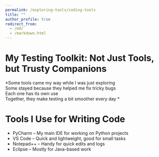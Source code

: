 ```yaml
---
permalink: /exploring-tools/coding-tools
title: ""
author_profile: true
redirect_from: 
  - /md/
  - /markdown.html
---
```



# My Testing Toolkit: Not Just Tools, but Trusty Companions

*Some tools came my way while I was just exploring  
Some stayed because they helped me fix tricky bugs  
Each one has its own use  
Together, they make testing a bit smoother every day *

# Tools I Use for Writing Code  
- PyCharm – My main IDE for working on Python projects  
- VS Code – Quick and lightweight, good for small tasks  
- Notepad++ – Handy for quick edits and logs  
- Eclipse – Mostly for Java-based work  

